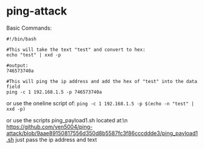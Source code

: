 # ping-attack

Basic Commands:

```shell
#!/bin/bash

#This will take the text "test" and convert to hex:
echo "test" | xxd -p

#output:
746573740a

#This will ping the ip address and add the hex of "test" into the data field
ping -c 1 192.168.1.5 -p 746573740a

```

or use the oneline script of:
`ping -c 1 192.168.1.5 -p $(echo -n "test" | xxd -p)`

or use the scripts ping_payload1.sh located at:\n
https://github.com/yen5004/ping-attack/blob/9aae89150817556d350d8b5587fc3f86cccddde3/ping_payload1.sh
just pass the ip address and text
